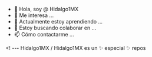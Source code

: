 - 👋 Hola, soy @ Hidalgo1MX
- 👀 Me interesa ...
- 🌱 Actualmente estoy aprendiendo ...
- 💞️ Estoy buscando colaborar en ...
- 📫 Cómo contactarme ...

<! ---
Hidalgo1MX / Hidalgo1MX es un ✨ especial ✨ repos

